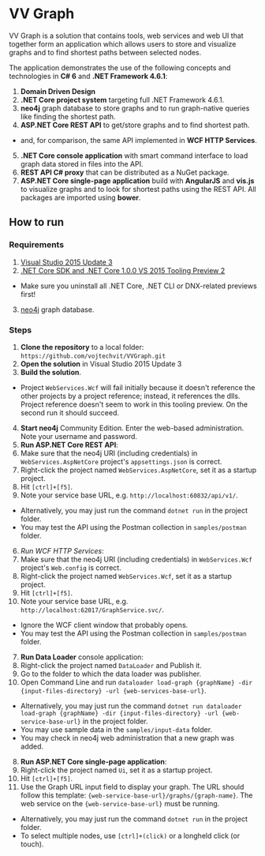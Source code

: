 # VV Graph

VV Graph is a solution that contains tools, web services and web UI that together form an application which allows users to store and visualize graphs and to find shortest paths between selected nodes.

The application demonstrates the use of the following concepts and technologies in **C# 6** and **.NET Framework 4.6.1**:

1. **Domain Driven Design**
2. **.NET Core project system** targeting full .NET Framework 4.6.1.
3. **neo4j** graph database to store graphs and to run graph-native queries like finding the shortest path.
4. **ASP.NET Core REST API** to get/store graphs and to find shortest path.
  - and, for comparison, the same API implemented in **WCF HTTP Services**.
5. **.NET Core console application** with smart command interface to load graph data stored in files into the API.
7. **REST API C# proxy** that can be distributed as a NuGet package.
8. **ASP.NET Core single-page application** build with **AngularJS** and **vis.js** to visualize graphs and to look for shortest paths using the REST API. All packages are imported using **bower**.

## How to run

### Requirements

1. [Visual Studio 2015 Update 3](https://www.visualstudio.com/en-us/news/releasenotes/vs2015-update3-vs)
2. [.NET Core SDK and .NET Core 1.0.0 VS 2015 Tooling Preview 2](https://www.microsoft.com/net/core#windows)
  - Make sure you uninstall all .NET Core, .NET CLI or DNX-related previews first!
3. [neo4j](https://neo4j.com/) graph database.

### Steps

1. **Clone the repository** to a local folder: `https://github.com/vojtechvit/VVGraph.git`
2. **Open the solution** in Visual Studio 2015 Update 3
3. **Build the solution**.
  - Project `WebServices.Wcf` will fail initially because it doesn't reference the other projects by a project reference; instead, it references the dlls. Project reference doesn't seem to work in this tooling preview. On the second run it should succeed.
4. **Start neo4j** Community Edition. Enter the web-based administration. Note your username and password.
5. **Run ASP.NET Core REST API**:
  1. Make sure that the neo4j URI (including credentials) in `WebServices.AspNetCore` project's `appsettings.json` is correct.
  2. Right-click the project named `WebServices.AspNetCore`, set it as a startup project.
  3. Hit `[ctrl]+[f5]`.
  4. Note your service base URL, e.g. `http://localhost:60832/api/v1/`.
  
  - Alternatively, you may just run the command `dotnet run` in the project folder.
  - You may test the API using the Postman collection in `samples/postman` folder.
6. _Run WCF HTTP Services_:
  1. Make sure that the neo4j URI (including credentials) in `WebServices.Wcf` project's `Web.config` is correct.
  2. Right-click the project named `WebServices.Wcf`, set it as a startup project.
  3. Hit `[ctrl]+[f5]`.
  4. Note your service base URL, e.g. `http://localhost:62017/GraphService.svc/`.
  
  - Ignore the WCF client window that probably opens.
  - You may test the API using the Postman collection in `samples/postman` folder.
7. **Run Data Loader** console application:
  1. Right-click the project named `DataLoader` and Publish it.
  2. Go to the folder to which the data loader was publisher.
  3. Open Command Line and run `dataloader load-graph {graphName} -dir {input-files-directory} -url {web-services-base-url}`.
  
  - Alternatively, you may just run the command `dotnet run dataloader load-graph {graphName} -dir {input-files-directory} -url {web-service-base-url}` in the project folder.
  - You may use sample data in the `samples/input-data` folder.
  - You may check in neo4j web administration that a new graph was added.
8. **Run ASP.NET Core single-page application**:
  1. Right-click the project named `Ui`, set it as a startup project.
  2. Hit `[ctrl]+[f5]`.
  3. Use the Graph URL input field to display your graph. The URL should follow this template: `{web-service-base-url}/graphs/{graph-name}`. The web service on the `{web-service-base-url}` must be running.
  
  - Alternatively, you may just run the command `dotnet run` in the project folder.
  - To select multiple nodes, use `[ctrl]+(click)` or a longheld click (or touch).
